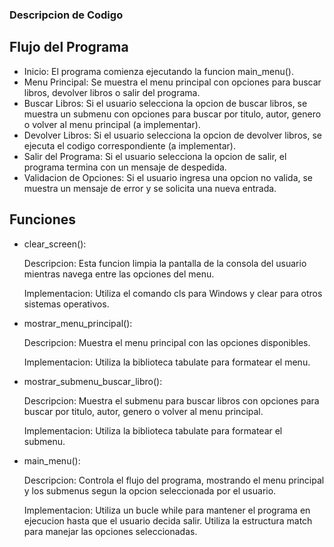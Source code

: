 ### Descripcion de Codigo

## Flujo del Programa

- Inicio: El programa comienza ejecutando la funcion main_menu().
- Menu Principal: Se muestra el menu principal con opciones para buscar libros, devolver libros o salir del programa.
- Buscar Libros: Si el usuario selecciona la opcion de buscar libros, se muestra un submenu con opciones para buscar por titulo, autor, genero o volver al menu principal (a implementar).
- Devolver Libros: Si el usuario selecciona la opcion de devolver libros, se ejecuta el codigo correspondiente (a implementar).
- Salir del Programa: Si el usuario selecciona la opcion de salir, el programa termina con un mensaje de despedida.
- Validacion de Opciones: Si el usuario ingresa una opcion no valida, se muestra un mensaje de error y se solicita una nueva entrada.

## Funciones

- clear_screen():
    
    Descripcion: Esta funcion limpia la pantalla de la consola del usuario mientras navega entre las opciones del menu.
    
    Implementacion: Utiliza el comando cls para Windows y clear para otros sistemas operativos.

- mostrar_menu_principal():

    Descripcion: Muestra el menu principal con las opciones disponibles.

    Implementacion: Utiliza la biblioteca tabulate para formatear el menu.

- mostrar_submenu_buscar_libro():

    Descripcion: Muestra el submenu para buscar libros con opciones para buscar por titulo, autor, genero o volver al menu principal.

    Implementacion: Utiliza la biblioteca tabulate para formatear el submenu.

- main_menu():

    Descripcion: Controla el flujo del programa, mostrando el menu principal y los submenus segun la opcion seleccionada por el usuario.

    Implementacion: Utiliza un bucle while para mantener el programa en ejecucion hasta que el usuario decida salir. Utiliza la estructura match para manejar las opciones seleccionadas.
